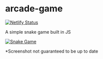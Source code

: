 # arcade-game
[![Netlify Status](https://api.netlify.com/api/v1/badges/9a638bc4-b9a2-492b-b1a8-e2f9c9dc5130/deploy-status)](https://app.netlify.com/sites/snakejssss/deploys)

A simple snake game built in JS

[![Snake Game](https://i.imgur.com/F5Au6vS.png)](https://snakejssss.netlify.app/)

*Screenshot not guaranteed to be up to date